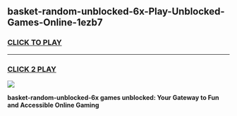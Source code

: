 
## basket-random-unblocked-6x-Play-Unblocked-Games-Online-1ezb7
<h3>
<a href="https://premium76.site?title=basket-random-unblocked-6x&ref=25A">CLICK TO PLAY</a></h3>
<hr>

<h3>
<a href="https://premium76.site?title=basket-random-unblocked-6x&ref=25A">CLICK 2 PLAY</a>
  
</h3>

<a href="https://premium76.site?title=basket-random-unblocked-6x&ref=25A"><img src="https://clearcache.store/games.png"></a>


**basket-random-unblocked-6x games unblocked: Your Gateway to Fun and Accessible Online Gaming**
